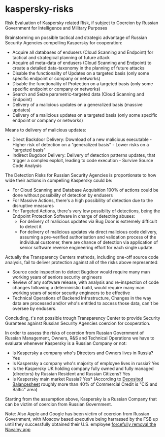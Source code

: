 # kaspersky-risks
Risk Evaluation of Kaspersky related Risk, if subject to Coercion by Russian Government for Intelligence and Military Purposes


Brainstorming on possible tactical and strategic advantage of Russian Security Agencies compelling Kaspersky for cooperation:

* Acquire all databases of endusers (Cloud Scanning and Endpoint) for tactical and strategical planning of future attack
* Acquire all meta-data of endusers (Cloud Scanning and Endpoint) to create a detailed data-taxonomy in the planning of future attacks
* Disable the functionality of Updates on a targeted basis (only some specific endpoint or company or networks)
* Disable the functionality of Protection on a targeted basis (only some specific endpoint or company or networks)
* Search and Seize parametric-targeted data (Cloud Scanning and Endpoint)
* Delivery of a malicious updates on a generalized basis (massive updates)
* Delivery of a malicious updates on a targeted basis (only some specific endpoint or company or networks)

Means to delivery of malicious updates:
* Direct Backdoor Delivery: Download of a new malicious executable - Higher risk of detection on a "generalized basis" - Lower risks on a "targeted basis"
* Indirect Bugdoor Delivery: Delivery of detection patterns updates, that trigger a complex exploit, leading to code execution - Survive Source Code Analysis 

The Detection Risks for Russian Security Agencies is proportionate to how wide their actions in compelling Kaspersky could be:
* For Cloud Scanning and Database Acquisition 100% of actions could be done without possibility of detection by endusers
* For Massive Actions, there's a high possibility of detection due to the disruptive measures
* For Targeted Actions, there's very low possibilty of detections, being the Endpoint Protection Software in charge of detecting abuses:
  * For delivery of malicious updates via Bug Door is extremely difficult to detect it
  * For delivery of malicious updates via direct malicious code delivery, assuming a pre-verified authorisation and validation process of the individual customer, there are chance of detection via application of senior software reverse engineering effort for each single update. 

Actually the Transparency Centers methods, including one-off source code analysis, fail to deliver protection against all of the risks above represented:
* Source code inspection to detect Bugdoor would require many man working years of seniors security engineers
* Review of any software release, with analysis and re-inspection of code changes following a deterministic build, would require many man working years of senior security engineers to be effective
* Technical Operations of Backend Infrastructure, Changes in the way data are processed and/or who's entitled to access those data, can't be oversee by endusers.

Concluding, t's not possible trough Transparency Center to provide Security Gurantees against Russian Security Agencies coercion for cooperation.

In order to assess the risks of coercion from Russian Government of Russian Management, Owners, R&S and Technical Operations we have to evaluate whenever Kaspersky is a Russian Company or not:
* Is Kaspersky a company who's Directors and Owners lives in Russia? Yes
* Is Kaspersky a company who's majority of employee lives in russia? Yes
* Is the Kaspersky UK holding company fully owned and fully managed (directors) by Russian Resident and Russian Citizens? Yes
* Is Kaspersky main market Russia? Yes* (According to [Deposited Balancesheet](https://twitter.com/fpietrosanti/status/1505509077132226561?s=20&t=92u84NnRqWf70NdPSFf6pw) roughly more than 40% of Commercial Credit is "CIS and Baltic" area)

Starting from the assumption above, Kaspersky is a Russian Company that can be victim of coercion from Russian Government.

Note: Also Apple and Google has been victim of coercion from Russian Government, with Moscow based executive being harrassed by the FSB up until they successfully obtained their U.S. employee [forcefully removal the Navalny app](https://www.nytimes.com/2021/09/17/world/europe/russia-navalny-app-election.html)
